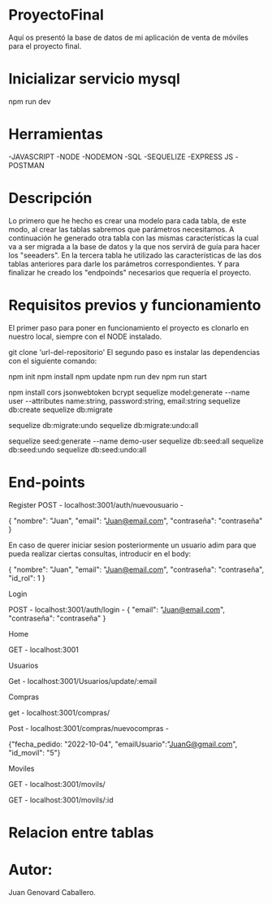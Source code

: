 # ProyectoFinal

Aquí os presentó la base de datos de mi aplicación de venta de móviles para el proyecto final.

# Inicializar servicio mysql

npm run dev

 # Herramientas

-JAVASCRIPT
-NODE
-NODEMON
-SQL
-SEQUELIZE
-EXPRESS JS
-POSTMAN

# Descripción

Lo primero que he hecho es crear una modelo para cada tabla, de este modo, al crear las tablas sabremos que parámetros necesitamos.
A continuación he generado otra tabla con las mismas características la cual va a ser migrada a la base de datos y la que nos servirá de guía para hacer los "seeaders".
En la tercera tabla he utilizado las características de las dos tablas anteriores para darle los parámetros correspondientes.
Y para finalizar he creado los "endpoinds" necesarios que requería el proyecto.

# Requisitos previos y funcionamiento

El primer paso para poner en funcionamiento el proyecto es clonarlo en nuestro local, siempre con el NODE instalado.

 git clone 'url-del-repositorio'
El segundo paso es instalar las dependencias con el siguiente comando:

npm init
npm install
npm update
npm run dev
npm run start

npm install cors jsonwebtoken bcrypt
sequelize model:generate --name user --attributes name:string, password:string, email:string
sequelize db:create
sequelize db:migrate

sequelize db:migrate:undo
sequelize db:migrate:undo:all

sequelize seed:generate --name demo-user
sequelize db:seed:all
sequelize db:seed:undo
sequelize db:seed:undo:all

# End-points

Register
POST - localhost:3001/auth/nuevousuario - 

{ "nombre": "Juan", "email": "Juan@email.com",  "contraseña": "contraseña" }

En caso de querer iniciar sesion posteriormente un usuario adim para que pueda realizar ciertas consultas, introducir en el body:

{ "nombre": "Juan", "email": "Juan@email.com",  "contraseña": "contraseña", "id_rol": 1 }

Login

POST - localhost:3001/auth/login - { "email": "Juan@email.com",  "contraseña": "contraseña" }

Home

GET - localhost:3001

Usuarios

Get - localhost:3001/Usuarios/update/:email

Compras

get - localhost:3001/compras/

Post - localhost:3001/compras/nuevocompras -

{"fecha_pedido: "2022-10-04", "emailUsuario":"JuanG@gmail.com", "id_movil": "5"}

Moviles

GET - localhost:3001/movils/

GET - localhost:3001/movils/:id


 # Relacion entre tablas


 # Autor:

 Juan Genovard Caballero.